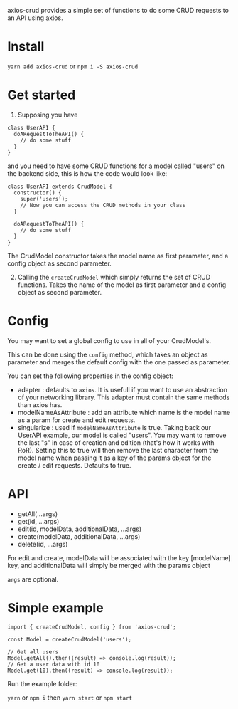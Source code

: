 axios-crud provides a simple set of functions to do some CRUD requests to an API using axios.

# Install

`yarn add axios-crud` or `npm i -S axios-crud`

# Get started

1.  Supposing you have

```
class UserAPI {
  doARequestToTheAPI() {
    // do some stuff
  }
}
```

and you need to have some CRUD functions for a model called "users" on the backend side, this is how the code would look like:

```
class UserAPI extends CrudModel {
  constructor() {
    super('users');
    // Now you can access the CRUD methods in your class
  }

  doARequestToTheAPI() {
    // do some stuff
  }
}
```

The CrudModel constructor takes the model name as first paramater, and a config object as second parameter.

2.  Calling the `createCrudModel` which simply returns the set of CRUD functions. Takes the name of the model as first parameter and a config object as second parameter.

# Config

You may want to set a global config to use in all of your CrudModel's.

This can be done using the `config` method, which takes an object as parameter and merges the default config with the one passed as parameter.

You can set the following properties in the config object:

* adapter : defaults to `axios`. It is usefull if you want to use an abstraction of your networking library. This adapter must contain the same methods than axios has.
* modelNameAsAttribute : add an attribute which name is the model name as a param for create and edit requests.
* singularize : used if `modelNameAsAttribute` is true. Taking back our UserAPI example, our model is called "users". You may want to remove the last "s" in case of creation and edition (that's how it works with RoR). Setting this to true will then remove the last character from the model name when passing it as a key of the params object for the create / edit requests. Defaults to true.

# API

* getAll(...args)
* get(id, ...args)
* edit(id, modelData, additionalData, ...args)
* create(modelData, additionalData, ...args)
* delete(id, ...args)

For edit and create, modelData will be associated with the key [modelName] key, and additionalData will simply be merged with the params object

`args` are optional.

# Simple example

```
import { createCrudModel, config } from 'axios-crud';

const Model = createCrudModel('users');

// Get all users
Model.getAll().then((result) => console.log(result));
// Get a user data with id 10
Model.get(10).then((result) => console.log(result));
```

Run the example folder:

`yarn` or `npm i` then `yarn start` or `npm start`
